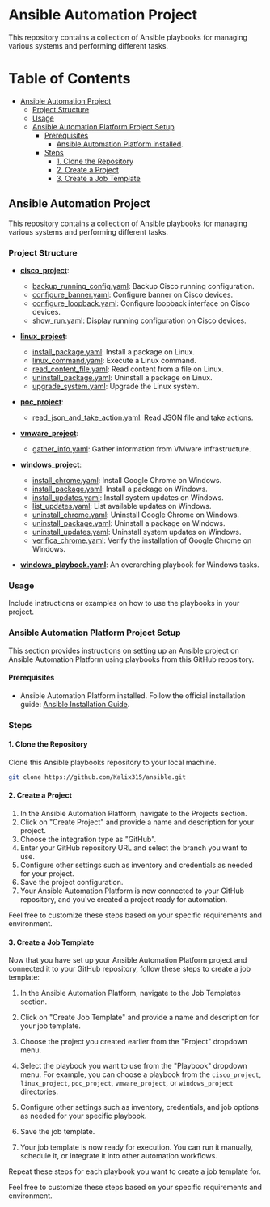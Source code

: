 # Ansible Automation Project

This repository contains a collection of Ansible playbooks for managing various systems and performing different tasks.

# Table of Contents

- [Ansible Automation Project](#ansible-automation-project)
  - [Project Structure](#project-structure)
  - [Usage](#usage)
  - [Ansible Automation Platform Project Setup](#ansible-automation-platform-project-setup)
    - [Prerequisites](#prerequisites)
      - [Ansible Automation Platform installed](#ansible-automation-platform-installed).
    - [Steps](#steps)
      - [1. Clone the Repository](#1-clone-the-repository)
      - [2. Create a Project](#2-create-a-project)
      - [3. Create a Job Template](#3-create-a-job-template)

## Ansible Automation Project

This repository contains a collection of Ansible playbooks for managing various systems and performing different tasks.

### Project Structure

- [**cisco_project**](cisco_project):
  - [backup_running_config.yaml](cisco_project/backup_running_config.yaml): Backup Cisco running configuration.
  - [configure_banner.yaml](cisco_project/configure_banner.yaml): Configure banner on Cisco devices.
  - [configure_loopback.yaml](cisco_project/configure_loopback.yaml): Configure loopback interface on Cisco devices.
  - [show_run.yaml](cisco_project/show_run.yaml): Display running configuration on Cisco devices.

- [**linux_project**](linux_project):
  - [install_package.yaml](linux_project/install_package.yaml): Install a package on Linux.
  - [linux_command.yaml](linux_project/linux_command.yaml): Execute a Linux command.
  - [read_content_file.yaml](linux_project/read_content_file.yaml): Read content from a file on Linux.
  - [uninstall_package.yaml](linux_project/uninstall_package.yaml): Uninstall a package on Linux.
  - [upgrade_system.yaml](linux_project/upgrade_system.yaml): Upgrade the Linux system.

- [**poc_project**](poc_project):
  - [read_json_and_take_action.yaml](poc_project/read_json_and_take_action.yaml): Read JSON file and take actions.

- [**vmware_project**](vmware_project):
  - [gather_info.yaml](vmware_project/gather_info.yaml): Gather information from VMware infrastructure.

- [**windows_project**](windows_project):
  - [install_chrome.yaml](windows_project/install_chrome.yaml): Install Google Chrome on Windows.
  - [install_package.yaml](windows_project/install_package.yaml): Install a package on Windows.
  - [install_updates.yaml](windows_project/install_updates.yaml): Install system updates on Windows.
  - [list_updates.yaml](windows_project/list_updates.yaml): List available updates on Windows.
  - [uninstall_chrome.yaml](windows_project/uninstall_chrome.yaml): Uninstall Google Chrome on Windows.
  - [uninstall_package.yaml](windows_project/uninstall_package.yaml): Uninstall a package on Windows.
  - [uninstall_updates.yaml](windows_project/uninstall_updates.yaml): Uninstall system updates on Windows.
  - [verifica_chrome.yaml](windows_project/verifica_chrome.yaml): Verify the installation of Google Chrome on Windows.

- [**windows_playbook.yaml**](windows_playbook.yaml): An overarching playbook for Windows tasks.

### Usage

Include instructions or examples on how to use the playbooks in your project.

### Ansible Automation Platform Project Setup

This section provides instructions on setting up an Ansible project on Ansible Automation Platform using playbooks from this GitHub repository.

#### Prerequisites

- Ansible Automation Platform installed. Follow the official installation guide: [Ansible Installation Guide](https://docs.ansible.com/ansible/latest/installation_guide/intro_installation.html).

### Steps

#### 1. Clone the Repository

Clone this Ansible playbooks repository to your local machine.

```bash
git clone https://github.com/Kalix315/ansible.git
```

#### 2. Create a Project

1. In the Ansible Automation Platform, navigate to the Projects section.
2. Click on "Create Project" and provide a name and description for your project.
3. Choose the integration type as "GitHub".
4. Enter your GitHub repository URL and select the branch you want to use.
5. Configure other settings such as inventory and credentials as needed for your project.
6. Save the project configuration.
7. Your Ansible Automation Platform is now connected to your GitHub repository, and you've created a project ready for automation.

Feel free to customize these steps based on your specific requirements and environment.

#### 3. Create a Job Template

Now that you have set up your Ansible Automation Platform project and connected it to your GitHub repository, follow these steps to create a job template:

1. In the Ansible Automation Platform, navigate to the Job Templates section.

2. Click on "Create Job Template" and provide a name and description for your job template.

3. Choose the project you created earlier from the "Project" dropdown menu.

4. Select the playbook you want to use from the "Playbook" dropdown menu. For example, you can choose a playbook from the `cisco_project`, `linux_project`, `poc_project`, `vmware_project`, or `windows_project` directories.

5. Configure other settings such as inventory, credentials, and job options as needed for your specific playbook.

6. Save the job template.

7. Your job template is now ready for execution. You can run it manually, schedule it, or integrate it into other automation workflows.

Repeat these steps for each playbook you want to create a job template for.

Feel free to customize these steps based on your specific requirements and environment.
